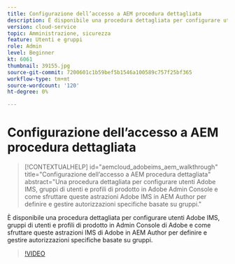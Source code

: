 ```yaml
---
title: Configurazione dell’accesso a AEM procedura dettagliata
description: È disponibile una procedura dettagliata per configurare utenti Adobe IMS, gruppi di utenti e profili di prodotto in Admin Console di Adobe e come sfruttare queste astrazioni IMS di Adobe in AEM Author per definire e gestire autorizzazioni specifiche basate su gruppi.
version: cloud-service
topic: Amministrazione, sicurezza
feature: Utenti e gruppi
role: Admin
level: Beginner
kt: 6061
thumbnail: 39155.jpg
source-git-commit: 7200601c1b59bef5b1546a100589c757f25bf365
workflow-type: tm+mt
source-wordcount: '120'
ht-degree: 0%

---
```



# Configurazione dell’accesso a AEM procedura dettagliata

>[!CONTEXTUALHELP]
>id="aemcloud_adobeims_aem_walkthrough"
>title="Configurazione dell’accesso a AEM procedura dettagliata"
>abstract="Una procedura dettagliata per configurare utenti Adobe IMS, gruppi di utenti e profili di prodotto in Adobe Admin Console e come sfruttare queste astrazioni Adobe IMS in AEM Author per definire e gestire autorizzazioni specifiche basate su gruppi."

È disponibile una procedura dettagliata per configurare utenti Adobe IMS, gruppi di utenti e profili di prodotto in Admin Console di Adobe e come sfruttare queste astrazioni IMS di Adobe in AEM Author per definire e gestire autorizzazioni specifiche basate su gruppi.

>[!VIDEO](https://video.tv.adobe.com/v/39155/?quality=12&learn=on)
